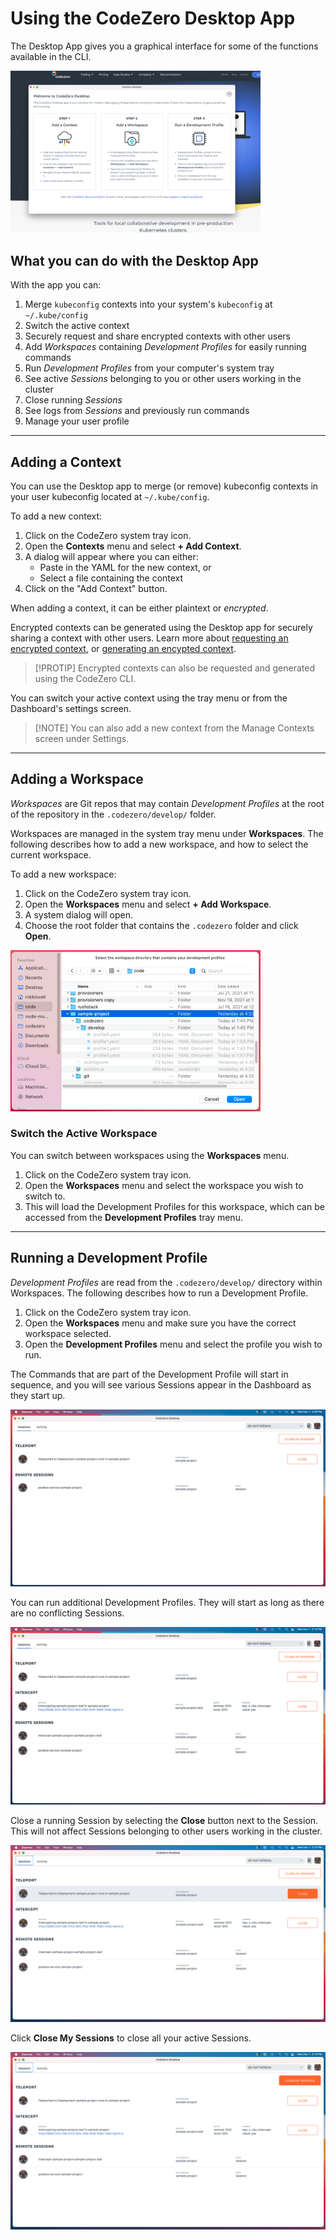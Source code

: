 <!-- markdownlint-disable MD033 -->

# Using the CodeZero Desktop App

The Desktop App gives you a graphical interface for some of the functions
available in the CLI.

<img alt="Desktop App Welcome" src="/content/_media/app/dashboard-welcome.png" style="max-width: 400px">

## What you can do with the Desktop App

With the app you can:

1. Merge `kubeconfig` contexts into your system's `kubeconfig` at
   `~/.kube/config`
2. Switch the active context
3. Securely request and share encrypted contexts with other users
4. Add _Workspaces_ containing _Development Profiles_ for easily running
   commands
5. Run _Development Profiles_ from your computer's system tray
6. See active _Sessions_ belonging to you or other users working in the cluster
7. Close running _Sessions_
8. See logs from _Sessions_ and previously run commands
9. Manage your user profile

---

## Adding a Context

You can use the Desktop app to merge (or remove) kubeconfig contexts in your
user kubeconfig located at `~/.kube/config`.

To add a new context:

1. Click on the CodeZero system tray icon.
2. Open the **Contexts** menu and select **+ Add Context**.
3. A dialog will appear where you can either:
   - Paste in the YAML for the new context, or
   - Select a file containing the context
4. Click on the "Add Context" button.

When adding a context, it can be either plaintext or _encrypted_.

Encrypted contexts can be generated using the Desktop app for securely sharing a
context with other users. Learn more about
[requesting an encrypted context](/guides/collaboration?id=requesting-a-context),
or
[generating an encypted context](/guides/collaboration?id=generating-and-sharing-an-encrypted-context).

> [!PROTIP] Encrypted contexts can also be requested and generated using the
> CodeZero CLI.

You can switch your active context using the tray menu or from the Dashboard's
settings screen.

> [!NOTE] You can also add a new context from the Manage Contexts screen under
> Settings.

---

## Adding a Workspace

_Workspaces_ are Git repos that may contain _Development Profiles_ at the root
of the repository in the `.codezero/develop/` folder.

Workspaces are managed in the system tray menu under **Workspaces**. The
following describes how to add a new workspace, and how to select the current
workspace.

To add a new workspace:

1. Click on the CodeZero system tray icon.
2. Open the **Workspaces** menu and select **+ Add Workspace**.
3. A system dialog will open.
4. Choose the root folder that contains the `.codezero` folder and click
   **Open**.

<img alt="Dialog Select Workspace" src="/content/_media/app/dialog-select-workspace.png" style="max-width: 400px">

### Switch the Active Workspace

You can switch between workspaces using the **Workspaces** menu.

1. Click on the CodeZero system tray icon.
2. Open the **Workspaces** menu and select the workspace you wish to switch to.
3. This will load the Development Profiles for this workspace, which can be
   accessed from the **Development Profiles** tray menu.

---

## Running a Development Profile

_Development Profiles_ are read from the `.codezero/develop/` directory within
Workspaces. The following describes how to run a Development Profile.

1. Click on the CodeZero system tray icon.
2. Open the **Workspaces** menu and make sure you have the correct workspace
   selected.
3. Open the **Development Profiles** menu and select the profile you wish to
   run.

The Commands that are part of the Development Profile will start in sequence,
and you will see various Sessions appear in the Dashboard as they start up.

![Teleport](../_media/app/dashboard-teleport.png)

You can run additional Development Profiles. They will start as long as there
are no conflicting Sessions.

![Teleport Intercept](../_media/app/dashboard-teleport-intercept.png)

Close a running Session by selecting the **Close** button next to the Session.
This will not affect Sessions belonging to other users working in the cluster.

![Close Teleport](../_media/app/dashboard-close-teleport.png)

Click **Close My Sessions** to close all your active Sessions.

![Close Sessions](../_media/app/dashboard-close-my-sessions.png)
